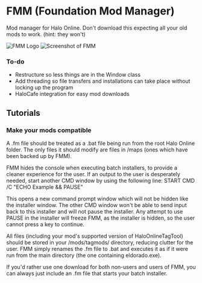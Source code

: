 # FMM (Foundation Mod Manager)
Mod manager for Halo Online. Don't download this expecting all your old mods to work. (hint: they won't)

![FMM Logo](https://vgy.me/EvUokK.png)
![Screenshot of FMM](https://vgy.me/uljH0n.png)

### To-do
* Restructure so less things are in the Window class
* Add threading so file transfers and installations can take place without locking up the program
* HaloCafe integration for easy mod downloads

## Tutorials
### Make your mods compatible
A .fm file should be treated as a .bat file being run from the root Halo Online folder. The only files it should modify are files in /maps (ones which have been backed up by FMM).

FMM hides the console when executing batch installers, to provide a cleaner experience for the user. If an output to the user is desperately needed, start another CMD window by using the following line:
START CMD /C "ECHO Example && PAUSE"

This opens a new command prompt window which will not be hidden like the installer window. The other CMD window won't be able to send input back to this installer and will not pause the installer. Any attempt to use PAUSE in the installer will freeze FMM, as the installer is hidden, so the user cannot press a key to continue.

All files (including your mod's supported version of HaloOnlineTagTool) should be stored in your /mods/tagmods/<modname> directory, reducing clutter for the user. FMM simply renames the .fm file to .bat and executes it as if it were run from the main directory (the one containing eldorado.exe).

If you'd rather use one download for both non-users and users of FMM, you can always just include an .fm file that starts your batch installer.
